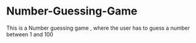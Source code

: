 # Number-Guessing-Game
This is a Number guessing game , where the user has to guess a number between 1 and 100 
